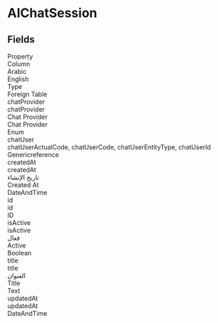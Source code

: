 
<div class='tableName'>


# AIChatSession
</div>


<ContentFilter/>

<div class='searchable'>

## Fields

<div class="nama-table">
<div class="row header-row">
<div class="cell">Property</div>
<div class="cell">Column</div>
<div class="cell">Arabic</div>
<div class="cell">English</div>
<div class="cell">Type</div>
<div class="cell">Foreign Table</div>
</div><div class="row searchable" id="chatProvider">
<div class="cell" data-label="Property">chatProvider</div>
<div class="cell" data-label="Column">chatProvider</div>
<div class="cell" data-label="Arabic">Chat Provider</div>
<div class="cell" data-label="English">Chat Provider</div>
<div class="cell" data-label="Type">Enum</div>

</div>

<div class="row searchable" id="chatUser">
<div class="cell" data-label="Property">chatUser</div>
<div class="cell gen-ref-column" data-label="Column">chatUserActualCode,  chatUserCode,  chatUserEntityType,  chatUserId</div>
<div class="cell" data-label="Arabic"></div>
<div class="cell" data-label="English"></div>
<div class="cell" data-label="Type">Genericreference</div>

</div>

<div class="row searchable" id="createdAt">
<div class="cell" data-label="Property">createdAt</div>
<div class="cell" data-label="Column">createdAt</div>
<div class="cell" data-label="Arabic">تاريخ الإنشاء</div>
<div class="cell" data-label="English">Created At</div>
<div class="cell" data-label="Type">DateAndTime</div>

</div>

<div class="row searchable" id="id">
<div class="cell" data-label="Property">id</div>
<div class="cell" data-label="Column">id</div>
<div class="cell" data-label="Arabic"></div>
<div class="cell" data-label="English"></div>
<div class="cell" data-label="Type">ID</div>

</div>

<div class="row searchable" id="isActive">
<div class="cell" data-label="Property">isActive</div>
<div class="cell" data-label="Column">isActive</div>
<div class="cell" data-label="Arabic">فعال</div>
<div class="cell" data-label="English">Active</div>
<div class="cell" data-label="Type">Boolean</div>

</div>

<div class="row searchable" id="title">
<div class="cell" data-label="Property">title</div>
<div class="cell" data-label="Column">title</div>
<div class="cell" data-label="Arabic">العنوان</div>
<div class="cell" data-label="English">Title</div>
<div class="cell" data-label="Type">Text</div>

</div>

<div class="row searchable" id="updatedAt">
<div class="cell" data-label="Property">updatedAt</div>
<div class="cell" data-label="Column">updatedAt</div>
<div class="cell" data-label="Arabic"></div>
<div class="cell" data-label="English"></div>
<div class="cell" data-label="Type">DateAndTime</div>

</div>


</div>
</div>

